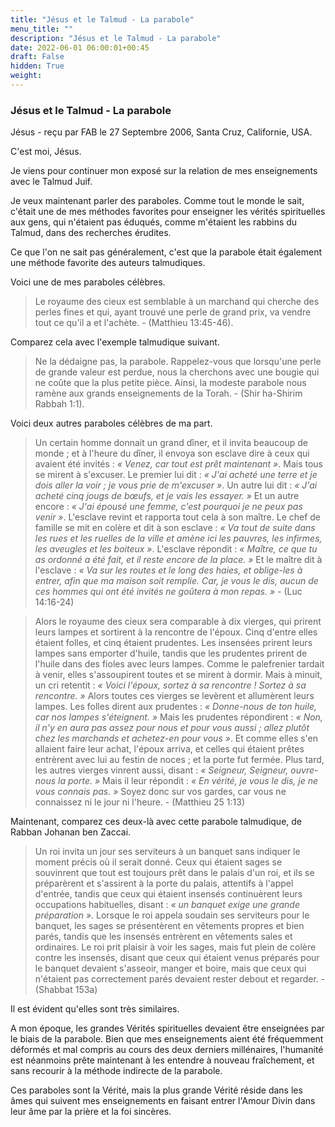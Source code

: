 ```yaml
---
title: "Jésus et le Talmud - La parabole"
menu_title: ""
description: "Jésus et le Talmud - La parabole"
date: 2022-06-01 06:00:01+00:45
draft: False
hidden: True
weight:
---
```

### Jésus et le Talmud - La parabole

Jésus - reçu par FAB le 27 Septembre 2006, Santa Cruz, Californie, USA.

C'est moi, Jésus.

Je viens pour continuer mon exposé sur la relation de mes enseignements avec le Talmud Juif.

Je veux maintenant parler des paraboles. Comme tout le monde le sait, c'était une de mes méthodes favorites pour enseigner les vérités spirituelles aux gens, qui n'étaient pas éduqués, comme m'étaient les rabbins du Talmud, dans des recherches érudites.

Ce que l'on ne sait pas généralement, c'est que la parabole était également une méthode favorite des auteurs talmudiques.

Voici une de mes paraboles célèbres.

> Le royaume des cieux est semblable à un marchand qui cherche des perles fines et qui, ayant trouvé une perle de grand prix, va vendre tout ce qu'il a et l'achète. - (Matthieu 13:45-46). 

Comparez cela avec l'exemple talmudique suivant.

> Ne la dédaigne pas, la parabole. Rappelez-vous que lorsqu'une perle de grande valeur est perdue, nous la cherchons avec une bougie qui ne coûte que la plus petite pièce. Ainsi, la modeste parabole nous ramène aux grands enseignements de la Torah. - (Shir ha-Shirim Rabbah 1:1). 

Voici deux autres paraboles célèbres de ma part.

> Un certain homme donnait un grand dîner, et il invita beaucoup de monde ; et à l'heure du dîner, il envoya son esclave dire à ceux qui avaient été invités : *« Venez, car tout est prêt maintenant »*. Mais tous se mirent à s'excuser. Le premier lui dit : *« J'ai acheté une terre et je dois aller la voir ; je vous prie de m'excuser »*. Un autre lui dit : *« J'ai acheté cinq jougs de bœufs, et je vais les essayer. »* Et un autre encore : *« J'ai épousé une femme, c'est pourquoi je ne peux pas venir »*. L'esclave revint et rapporta tout cela à son maître. Le chef de famille se mit en colère et dit à son esclave : *« Va tout de suite dans les rues et les ruelles de la ville et amène ici les pauvres, les infirmes, les aveugles et les boiteux »*. L'esclave répondit : *« Maître, ce que tu as ordonné a été fait, et il reste encore de la place. »* Et le maître dit à l'esclave : *« Va sur les routes et le long des haies, et oblige-les à entrer, afin que ma maison soit remplie. Car, je vous le dis, aucun de ces hommes qui ont été invités ne goûtera à mon repas. »* - (Luc 14:16-24)

> Alors le royaume des cieux sera comparable à dix vierges, qui prirent leurs lampes et sortirent à la rencontre de l'époux. Cinq d'entre elles étaient folles, et cinq étaient prudentes. Les insensées prirent leurs lampes sans emporter d'huile, tandis que les prudentes prirent de l'huile dans des fioles avec leurs lampes. Comme le palefrenier tardait à venir, elles s'assoupirent toutes et se mirent à dormir. Mais à minuit, un cri retentit : *« Voici l'époux, sortez à sa rencontre ! Sortez à sa rencontre. »* Alors toutes ces vierges se levèrent et allumèrent leurs lampes. Les folles dirent aux prudentes : *« Donne-nous de ton huile, car nos lampes s'éteignent. »* Mais les prudentes répondirent : *« Non, il n'y en aura pas assez pour nous et pour vous aussi ; allez plutôt chez les marchands et achetez-en pour vous »*. Et comme elles s'en allaient faire leur achat, l'époux arriva, et celles qui étaient prêtes entrèrent avec lui au festin de noces ; et la porte fut fermée. Plus tard, les autres vierges vinrent aussi, disant : *« Seigneur, Seigneur, ouvre-nous la porte. »* Mais il leur répondit : *« En vérité, je vous le dis, je ne vous connais pas. »* Soyez donc sur vos gardes, car vous ne connaissez ni le jour ni l'heure. - (Matthieu 25 1:13) 

Maintenant, comparez ces deux-là avec cette parabole talmudique, de Rabban Johanan ben Zaccai.

> Un roi invita un jour ses serviteurs à un banquet sans indiquer le moment précis où il serait donné. Ceux qui étaient sages se souvinrent que tout est toujours prêt dans le palais d'un roi, et ils se préparèrent et s'assirent à la porte du palais, attentifs à l'appel d'entrée, tandis que ceux qui étaient insensés continuèrent leurs occupations habituelles, disant : *« un banquet exige une grande préparation »*. Lorsque le roi appela soudain ses serviteurs pour le banquet, les sages se présentèrent en vêtements propres et bien parés, tandis que les insensés entrèrent en vêtements sales et ordinaires. Le roi prit plaisir à voir les sages, mais fut plein de colère contre les insensés, disant que ceux qui étaient venus préparés pour le banquet devaient s'asseoir, manger et boire, mais que ceux qui n'étaient pas correctement parés devaient rester debout et regarder. - (Shabbat 153a) 

Il est évident qu'elles sont très similaires.

A mon époque, les grandes Vérités spirituelles devaient être enseignées par le biais de la parabole. Bien que mes enseignements aient été fréquemment déformés et mal compris au cours des deux derniers millénaires, l'humanité est néanmoins prête maintenant à les entendre à nouveau fraîchement, et sans recourir à la méthode indirecte de la parabole.

Ces paraboles sont la Vérité, mais la plus grande Vérité réside dans les âmes qui suivent mes enseignements en faisant entrer l'Amour Divin dans leur âme par la prière et la foi sincères.